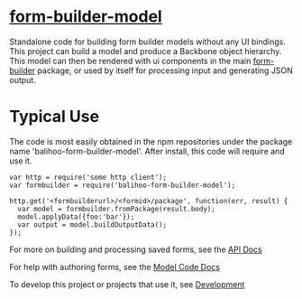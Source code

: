 # [form-builder-model](https://github.com/balihoo/form-builder-model)

Standalone code for building form builder models without any UI bindings.
This project can build a model and produce a Backbone object hierarchy.
This model can then be rendered with ui components in the main [form-builder](https://github.com/balihoo/form-builder) package, or used by itself for processing input and generating JSON output.

# Typical Use

The code is most easily obtained in the npm repositories under the package name 'balihoo-form-builder-model'.  After install, this code will require and use it.

	var http = require('some http client');
	var formbuilder = require('balihoo-form-builder-model');
	
	http.get('<formbuilderurl>/<formid>/package', function(err, result) {
	  var model = formbuilder.fromPackage(result.body);
	  model.applyData({foo:'bar'});
	  var output = model.buildOutputData();
	});

For more on building and processing saved forms, see the [API Docs](doc/API.md)

For help with authoring forms, see the [Model Code Docs](doc/ModelCode.md)

To develop this project or projects that use it, see [Development](doc/Development.md)

